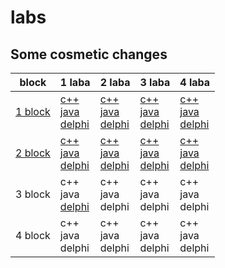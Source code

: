 # labs
## Some cosmetic changes


| block                        |                                                                                              1 laba                                                                                           |                                                                                          2 laba                                                                                               |                                                                              3 laba                                                                                                            |                                                                              4 laba                                                                                                    |
|------------------------------|-----------------------------------------------------------------------------------------------------------------------------------------------------------------------------------------------|-----------------------------------------------------------------------------------------------------------------------------------------------------------------------------------------------|------------------------------------------------------------------------------------------------------------------------------------------------------------------------------------------------|----------------------------------------------------------------------------------------------------------------------------------------------------------------------------------------|
| <a href="1block">1 block</a> | <a href="1block/1/C++/ConsoleApplication1/ConsoleApplication1.cpp">c++</a> <br> <a href="1block/1/Java/project/src/Main.java">java</a> <br> <a href="1block/1/Delphi/Project1.dpr">delphi</a> | <a href="1block/2/C++/ConsoleApplication1/ConsoleApplication1.cpp">c++</a> <br> <a href="1block/2/Java/project/src/Main.java">java</a> <br> <a href="1block/2/Delphi/Project1.dpr">delphi</a> | <a href="1block/3/C++/ConsoleApplication1/ConsoleApplication1.cpp">c++</a> <br> <a href="1block/3/Java/untitled/src/Main.java">java</a> <br> <a href="1block/3/Delphi/Project1.dpr">delphi</a> | <a href="1block/4/C++/ConsoleApplication1/ConsoleApplication1.cpp">c++</a> <br> <a href="1block/4/Java/untitled/src/Main.java">java</a> <br> <a href="1block/4/Delphi/Project1.dpr">delphi</a> |
| <a href="2block">2 block</a> | <a href="2block/1/c++/ConsoleApplication1/ConsoleApplication1.cpp">c++</a> <br> <a href="2block/1/Java/project/src/Main.java">java</a> <br> <a href="2block/1/Delphi/Project2.dpr">delphi</a> | <a href="2block/2/C++/ConsoleApplication1/ConsoleApplication1.cpp">c++</a> <br><a href="2block/2/Java/project2_2/src/Main.java">java</a><br> <a href="2block/2/Delphi/Project2.dpr">delphi</a>| <a href="2block/3/C++/ConsoleApplication1/ConsoleApplication1.cpp">c++</a> <br> <a href="2block/3/Java/untitled/src/Main.java">java</a> <br> <a href="2block/3/Delphi/Project2.dpr">delphi</a> | <a href="2block/4/C++/ConsoleApplication1/ConsoleApplication1.cpp">c++</a> <br> <a href="2block/4/Java/laba/src/Main.java">java</a>     <br> <a href="2block/4/Delphi/Project2.dpr">delphi</a> |
| 3 block                      | c++                                                                        <br> java                                                   <br> <a href="3block/1/Delphi/Project3.dpr">delphi</a> |    c++                                                                     <br> java                                                   <br> delphi                                            | c++                                                                        <br> java                                                    <br> delphi                                            |  c++                                                                       <br>   java                                                  <br>  delphi                                           |
| 4 block                      | c++                                                                        <br> java                                                   <br> delphi                                            |   c++                                                                      <br> java                                                   <br> delphi                                            | c++                                                                        <br> java                                                    <br> delphi                                            |  c++                                                                       <br>   java                                                  <br>  delphi                                           |

